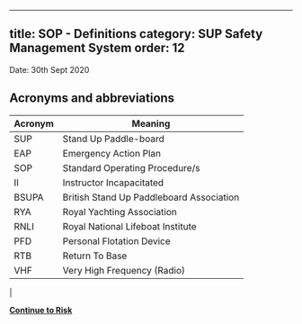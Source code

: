
---
title: SOP - Definitions
category: SUP Safety Management System
order: 12
---
Date: 30th Sept 2020

## Acronyms and abbreviations

Acronym | Meaning
--- | ---
SUP | Stand Up Paddle-board
EAP | Emergency Action Plan
SOP | Standard Operating Procedure/s
II |  Instructor Incapacitated
BSUPA | British Stand Up Paddleboard Association
RYA | Royal Yachting Association
RNLI | Royal National Lifeboat Institute
PFD | Personal Flotation Device
RTB | Return To Base
VHF | Very High Frequency (Radio)
|


**[Continue to Risk](/clyde/Content/20-SUP_RISK/)**
